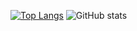 [![Top Langs](https://github-readme-stats.vercel.app/api/top-langs/?username=NUISTGY&layout=compact&theme=radical)](https://github.com/anuraghazra/github-readme-stats)
![GitHub stats](https://github-readme-stats.vercel.app/api?username=NUISTGY&show_icons=true&theme=radical&line_height=20&include_all_commits=true&count_private=true)
